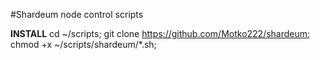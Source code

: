 #Shardeum node control scripts

**INSTALL**
cd ~/scripts;
git clone https://github.com/Motko222/shardeum;
chmod +x ~/scripts/shardeum/*.sh; 
 
